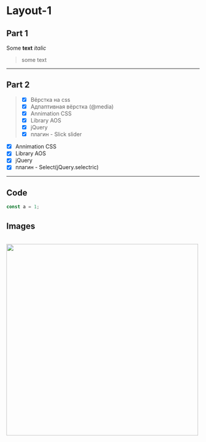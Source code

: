 # Layout-1

## Part 1

Some **text** _italic_

> some text
---
## Part 2

> - [x] Вёрстка на css
> - [x] Адпаптивная вёрстка (@media)
> - [x] Annimation CSS
> - [x] Library AOS
> - [x] jQuery
> - [x] плагин - Slick slider
- [x] Annimation CSS
- [x] Library AOS
- [x] jQuery
- [x] плагин - Select(jQuery.selectric)
---
## Code
```js
const a = 1;

```
## Images


<br>
<img height="500" width="500" src="https://github.com/GeorgGeo/Layout-1/blob/master/web_coder_test.png">
</br>
